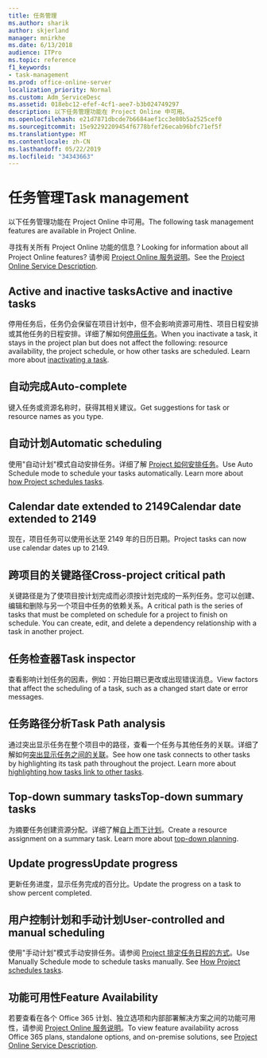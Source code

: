 ```yaml
---
title: 任务管理
ms.author: sharik
author: skjerland
manager: mnirkhe
ms.date: 6/13/2018
audience: ITPro
ms.topic: reference
f1_keywords:
- task-management
ms.prod: office-online-server
localization_priority: Normal
ms.custom: Adm_ServiceDesc
ms.assetid: 018ebc12-efef-4cf1-aee7-b3b024749297
description: 以下任务管理功能在 Project Online 中可用。
ms.openlocfilehash: e21d7871dbcde7b6684aef1cc3e80b5a2525cef0
ms.sourcegitcommit: 15e92292209454f6778bfef26ecab96bfc71ef5f
ms.translationtype: MT
ms.contentlocale: zh-CN
ms.lasthandoff: 05/22/2019
ms.locfileid: "34343663"
---
```

# <a name="task-management"></a><span data-ttu-id="9e9bc-103">任务管理</span><span class="sxs-lookup"><span data-stu-id="9e9bc-103">Task management</span></span>

<span data-ttu-id="9e9bc-104">以下任务管理功能在 Project Online 中可用。</span><span class="sxs-lookup"><span data-stu-id="9e9bc-104">The following task management features are available in Project Online.</span></span>
  
<span data-ttu-id="9e9bc-105">寻找有关所有 Project Online 功能的信息？</span><span class="sxs-lookup"><span data-stu-id="9e9bc-105">Looking for information about all Project Online features?</span></span> <span data-ttu-id="9e9bc-106">请参阅 [Project Online 服务说明](project-online-service-description.md)。</span><span class="sxs-lookup"><span data-stu-id="9e9bc-106">See the [Project Online Service Description](project-online-service-description.md).</span></span>
  
## <a name="active-and-inactive-tasks"></a><span data-ttu-id="9e9bc-107">Active and inactive tasks</span><span class="sxs-lookup"><span data-stu-id="9e9bc-107">Active and inactive tasks</span></span>
<span data-ttu-id="9e9bc-108"><a name="bkmk_ActiveInactiveTasks"> </a></span><span class="sxs-lookup"><span data-stu-id="9e9bc-108"></span></span>

<span data-ttu-id="9e9bc-p102">停用任务后，任务仍会保留在项目计划中，但不会影响资源可用性、项目日程安排或其他任务的日程安排。详细了解如何[停用任务](https://go.microsoft.com/fwlink/p/?LinkId=271335)。</span><span class="sxs-lookup"><span data-stu-id="9e9bc-p102">When you inactivate a task, it stays in the project plan but does not affect the following: resource availability, the project schedule, or how other tasks are scheduled. Learn more about [inactivating a task](https://go.microsoft.com/fwlink/p/?LinkId=271335).</span></span>
  
## <a name="auto-complete"></a><span data-ttu-id="9e9bc-111">自动完成</span><span class="sxs-lookup"><span data-stu-id="9e9bc-111">Auto-complete</span></span>
<span data-ttu-id="9e9bc-112"><a name="bkmk_AutoComplete"> </a></span><span class="sxs-lookup"><span data-stu-id="9e9bc-112"></span></span>

<span data-ttu-id="9e9bc-113">键入任务或资源名称时，获得其相关建议。</span><span class="sxs-lookup"><span data-stu-id="9e9bc-113">Get suggestions for task or resource names as you type.</span></span> 
  
## <a name="automatic-scheduling"></a><span data-ttu-id="9e9bc-114">自动计划</span><span class="sxs-lookup"><span data-stu-id="9e9bc-114">Automatic scheduling</span></span>
<span data-ttu-id="9e9bc-115"><a name="bkmk_AutomaticScheduling"> </a></span><span class="sxs-lookup"><span data-stu-id="9e9bc-115"></span></span>

<span data-ttu-id="9e9bc-p103">使用"自动计划"模式自动安排任务。详细了解 [Project 如何安排任务](https://go.microsoft.com/fwlink/p/?LinkId=271331)。</span><span class="sxs-lookup"><span data-stu-id="9e9bc-p103">Use Auto Schedule mode to schedule your tasks automatically. Learn more about [how Project schedules tasks](https://go.microsoft.com/fwlink/p/?LinkId=271331).</span></span> 
  
## <a name="calendar-date-extended-to-2149"></a><span data-ttu-id="9e9bc-118">Calendar date extended to 2149</span><span class="sxs-lookup"><span data-stu-id="9e9bc-118">Calendar date extended to 2149</span></span>
<span data-ttu-id="9e9bc-119"><a name="bkmk_Calendardatextended"> </a></span><span class="sxs-lookup"><span data-stu-id="9e9bc-119"></span></span>

<span data-ttu-id="9e9bc-120">现在，项目任务可以使用长达至 2149 年的日历日期。</span><span class="sxs-lookup"><span data-stu-id="9e9bc-120">Project tasks can now use calendar dates up to 2149.</span></span> 
  
## <a name="cross-project-critical-path"></a><span data-ttu-id="9e9bc-121">跨项目的关键路径</span><span class="sxs-lookup"><span data-stu-id="9e9bc-121">Cross-project critical path</span></span>
<span data-ttu-id="9e9bc-122"><a name="bkmk_Cross_projectcriticalpath"> </a></span><span class="sxs-lookup"><span data-stu-id="9e9bc-122"></span></span>

<span data-ttu-id="9e9bc-p104">关键路径是为了使项目按计划完成而必须按计划完成的一系列任务。您可以创建、编辑和删除与另一个项目中任务的依赖关系。</span><span class="sxs-lookup"><span data-stu-id="9e9bc-p104">A critical path is the series of tasks that must be completed on schedule for a project to finish on schedule. You can create, edit, and delete a dependency relationship with a task in another project.</span></span> 
  
## <a name="task-inspector"></a><span data-ttu-id="9e9bc-125">任务检查器</span><span class="sxs-lookup"><span data-stu-id="9e9bc-125">Task inspector</span></span>
<span data-ttu-id="9e9bc-126"><a name="bkmk_Taskinspector"> </a></span><span class="sxs-lookup"><span data-stu-id="9e9bc-126"></span></span>

<span data-ttu-id="9e9bc-127">查看影响计划任务的因素，例如：开始日期已更改或出现错误消息。</span><span class="sxs-lookup"><span data-stu-id="9e9bc-127">View factors that affect the scheduling of a task, such as a changed start date or error messages.</span></span>
  
## <a name="task-path-analysis"></a><span data-ttu-id="9e9bc-128">任务路径分析</span><span class="sxs-lookup"><span data-stu-id="9e9bc-128">Task Path analysis</span></span>
<span data-ttu-id="9e9bc-129"><a name="bkmk_TaskPath"> </a></span><span class="sxs-lookup"><span data-stu-id="9e9bc-129"></span></span>

<span data-ttu-id="9e9bc-p105">通过突出显示任务在整个项目中的路径，查看一个任务与其他任务的关联。详细了解如何[突出显示任务之间的关联](https://go.microsoft.com/fwlink/p/?LinkId=271345)。</span><span class="sxs-lookup"><span data-stu-id="9e9bc-p105">See how one task connects to other tasks by highlighting its task path throughout the project. Learn more about [highlighting how tasks link to other tasks](https://go.microsoft.com/fwlink/p/?LinkId=271345).</span></span>
  
## <a name="top-down-summary-tasks"></a><span data-ttu-id="9e9bc-132">Top-down summary tasks</span><span class="sxs-lookup"><span data-stu-id="9e9bc-132">Top-down summary tasks</span></span>
<span data-ttu-id="9e9bc-133"><a name="bkmk_Topdownsummarytasks"> </a></span><span class="sxs-lookup"><span data-stu-id="9e9bc-133"></span></span>

<span data-ttu-id="9e9bc-p106">为摘要任务创建资源分配。详细了解[自上而下计划](https://go.microsoft.com/fwlink/p/?LinkId=271333)。</span><span class="sxs-lookup"><span data-stu-id="9e9bc-p106">Create a resource assignment on a summary task. Learn more about [top-down planning](https://go.microsoft.com/fwlink/p/?LinkId=271333).</span></span>
  
## <a name="update-progress"></a><span data-ttu-id="9e9bc-136">Update progress</span><span class="sxs-lookup"><span data-stu-id="9e9bc-136">Update progress</span></span>
<span data-ttu-id="9e9bc-137"><a name="bkmk_Updateprogress"> </a></span><span class="sxs-lookup"><span data-stu-id="9e9bc-137"></span></span>

<span data-ttu-id="9e9bc-138">更新任务进度，显示任务完成的百分比。</span><span class="sxs-lookup"><span data-stu-id="9e9bc-138">Update the progress on a task to show percent completed.</span></span>
  
## <a name="user-controlled-and-manual-scheduling"></a><span data-ttu-id="9e9bc-139">用户控制计划和手动计划</span><span class="sxs-lookup"><span data-stu-id="9e9bc-139">User-controlled and manual scheduling</span></span>
<span data-ttu-id="9e9bc-140"><a name="bkmk_User_controlledManualscheduling"> </a></span><span class="sxs-lookup"><span data-stu-id="9e9bc-140"></span></span>

<span data-ttu-id="9e9bc-p107">使用"手动计划"模式手动安排任务。请参阅 [Project 排定任务日程的方式](https://go.microsoft.com/fwlink/p/?LinkId=271331)。</span><span class="sxs-lookup"><span data-stu-id="9e9bc-p107">Use Manually Schedule mode to schedule tasks manually. See [How Project schedules tasks](https://go.microsoft.com/fwlink/p/?LinkId=271331).</span></span>
  
## <a name="feature-availability"></a><span data-ttu-id="9e9bc-143">功能可用性</span><span class="sxs-lookup"><span data-stu-id="9e9bc-143">Feature Availability</span></span>
<span data-ttu-id="9e9bc-144"><a name="bkmk_User_controlledManualscheduling"> </a></span><span class="sxs-lookup"><span data-stu-id="9e9bc-144"></span></span>

<span data-ttu-id="9e9bc-145">若要查看在各个 Office 365 计划、独立选项和内部部署解决方案之间的功能可用性，请参阅 [Project Online 服务说明](project-online-service-description.md)。</span><span class="sxs-lookup"><span data-stu-id="9e9bc-145">To view feature availability across Office 365 plans, standalone options, and on-premise solutions, see [Project Online Service Description](project-online-service-description.md).</span></span>
  

